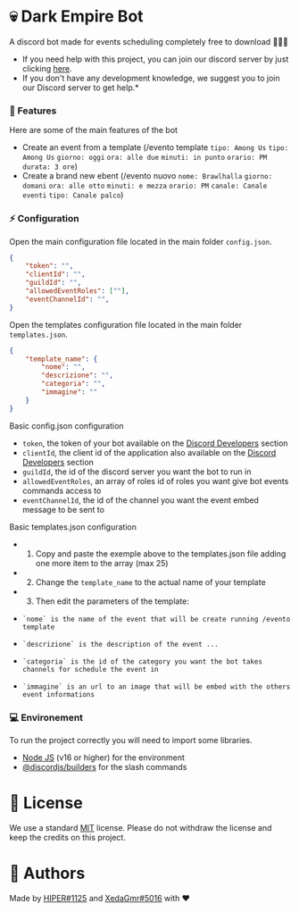 # 💀 Dark Empire Bot

A discord bot made for events scheduling completely free to download 🧙🏻‍♂️

- If you need help with this project, you can join our discord server by just clicking [here](https://discord.gg/hKFFG2JD9M).
- If you don't have any development knowledge, we suggest you to join our Discord server to get help.*

### 📓 Features

Here are some of the main features of the bot

- Create an event from a template (/evento template `tipo: Among Us` `tipo: Among Us` `giorno: oggi` `ora: alle due` `minuti: in punto` `orario: PM` `durata: 3 ore`) 
- Create a brand new ebent (/evento nuovo `nome: Brawlhalla` `giorno: domani` `ora: alle otto` `minuti: e mezza` `orario: PM` `canale: Canale eventi` `tipo: Canale palco`)

### ⚡ Configuration

Open the main configuration file located in the main folder `config.json`.

```json
{
    "token": "",
    "clientId": "",
    "guildId": "",
    "allowedEventRoles": [""],  
    "eventChannelId": "",
}
```

Open the templates configuration file located in the main folder `templates.json`.

```json
{
    "template_name": {
        "nome": "",
        "descrizione": "",
        "categoria": "",
        "immagine": ""
    }
}
```

Basic config.json configuration

- `token`, the token of your bot available on the [Discord Developers](https://discordapp.com/developers/applications) section
- `clientId`, the client id of the application also available on the [Discord Developers](https://discordapp.com/developers/applications) section
- `guildId`, the id of the discord server you want the bot to run in
- `allowedEventRoles`, an array of roles id of roles you want give bot events commands access to 
- `eventChannelId`, the id of the channel you want the event embed message to be sent to

Basic templates.json configuration

- 1) Copy and paste the exemple above to the templates.json file adding one more item to the array (max 25)
- 2) Change the `template_name` to the actual name of your template
- 3) Then edit the parameters of the template: 
-     `nome` is the name of the event that will be create running /evento template
-     `descrizione` is the description of the event ...
-     `categoria` is the id of the category you want the bot takes channels for schedule the event in
-     `immagine` is an url to an image that will be embed with the others event informations

### 💻 Environement

To run the project correctly you will need to import some libraries.

- [Node JS](https://nodejs.org/en/) (v16 or higher) for the environment
- [@discordjs/builders](https://www.npmjs.com/package/@discordjs/builders) for the slash commands

# 📑 License
We use a standard [MIT](https://github.com/Hiper1125/dnd-bot/blob/main/LICENSE) license.
Please do not withdraw the license and keep the credits on this project.

# 👤 Authors
Made by [HIPER#1125](https://github.com/Hiper1125) and [XedaGmr#5016](https://github.com/XedaGmr) with ❤️
